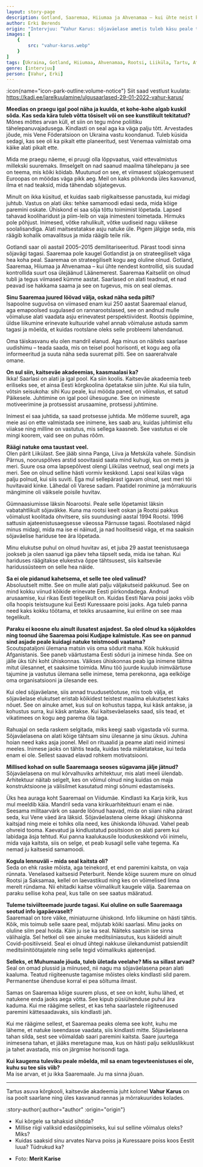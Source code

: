 ```yaml
---
layout: story-page
description: Gotland, Saaremaa, Hiiumaa ja Ahvenamaa – kui ühte neist kontrollid, suudad kontrollida suurt osa ülejäänud Läänemerest.
author: Erki Berends
origin: "Intervjuu: “Vahur Karus: sõjaväelase ametis tuleb käsu peale tappa või surra”, Saarte Hääl, 14. veebruar 2022."
images: [
    {
        src: "vahur-karus.webp"
    }
]
tags: [Ukraina, Gotland, Hiiumaa, Ahvenamaa, Rootsi, Liiküla, Tartu, Afganistan, Kogula, Rootsi, Saksamaa, Pärnu, Noarootsi]
genre: [intervjuu]
person: [Vahur, Erki]
---
```


<!-- # {{ $doc.title }} -->

:icon{name="icon-park-outline:volume-notice"} Siit saad vestlust kuulata: https://kadi.ee/jarelkuulamine/ulgusaarlased-29-01-2022-vahur-karus/



**Meedias on praegu igal pool näha ja kuulda, et kohe-kohe algab kuskil sõda. Kas seda kära tuleb võtta tõsiselt või on see kunstlikult tekitatud?** \
Mõnes mõttes arvan küll, et siin on tegu mõne poliitiku tähelepanuvajadusega. Kindlasti on seal aga ka väga palju tõtt. Arvestades jõude, mis Vene Föderatsioon on Ukraina vastu koondanud. Tuleb küsida sedagi, kas see oli ka pikalt ette planeeritud, sest Venemaa valmistab oma käike alati pikalt ette.

Mida me praegu näeme, ei pruugi olla lõppvaatus, vaid ettevalmistus millekski suuremaks. Ilmselgelt on nad saanud maailma tähelepanu ja see on teema, mis kõiki köidab. Muutunud on see, et viimasest sõjakogemusest Euroopas on möödas väga pikk aeg. Meil on kaks põlvkonda üles kasvanud, ilma et nad teaksid, mida tähendab sõjategevus.

Minult on ikka küsitud, et kuidas saab riigikaitsesse panustada, kui midagi juhtub. Vastus on alati üks: tehke samamoodi edasi seda, mida kõige paremini oskate. Ühiskond ei saa sõja tõttu toimimist lõpetada. Lapsed tahavad kooliharidust ja piim-leib on vaja inimesteni toimetada. Hirmuks pole põhjust. Inimesed, võtke rahulikult, võtke uudiseid nagu väikese soolalisandiga. Alati maitsestatakse asju natuke üle. Pigem jälgige seda, mis räägib kohalik omavalitsus ja mida räägib teile riik.

Gotlandi saar oli aastail 2005–2015 demilitariseeritud. Pärast toodi sinna sõjavägi tagasi. Saaremaa pole kaugel Gotlandist ja on strateegiliselt väga hea koha peal.
Saaremaa on strateegiliselt kogu aeg oluline olnud. Gotland, Saaremaa, Hiiumaa ja Ahvenamaa – kui ühte nendest kontrollid, siis suudad kontrollida suurt osa ülejäänud Läänemerest. Saaremaa Kaitseliit on olnud tubli ja tegus viimased kümme aastat. Saarlased on alati teadnud, et nad peavad ise hakkama saama ja see on tugevus, mis on seal olemas.

**Sinu Saaremaa juured löövad välja, oskad näha seda pilti?** \
Isapoolne suguvõsa on viimased enam kui 250 aastat Saaremaal elanud, aga emapoolsed sugulased on rannarootslased, see on andnud mulle võimaluse alati vaadata asju erinevatest perspektiividest. Rootsis õppimine, üldse liikumine erinevate kultuuride vahel annab võimaluse astuda samm tagasi ja mõelda, et kuidas rootslane oleks selle probleemi lahendanud.

Oma täiskasvanu elu olen mandril elanud. Aga minus on näiteks saarlase uudishimu – teada saada, mis on teisel pool horisonti, et kogu aeg olla informeeritud ja suuta näha seda suuremat pilti. See on saarerahvale omane.

**On sul siin, kaitseväe akadeemias, kaasmaalasi ka?** \
Ikka! Saarlasi on alati ja igal pool. Ka siin koolis. Kaitseväe akadeemia teeb eriliseks see, et ainsa Eesti kõrgkoolina õpetatakse siin juhte. Kui siia tulin, võtsin seisukoha: sihi Kuu peale, kui mööda paned, on võimalus, et satud Päikesele. Juhtimine on igal pool ühesugune. See on inimeste motiveerimine ja protsessist arusaamine, protsessi juhtimine.

Inimest ei saa juhtida, sa saad protsesse juhtida. Me mõtleme suurelt, aga meie asi on ette valmistada see inimene, kes saab aru, kuidas juhtimist ellu viiakse ning milline on vastutus, mis sellega kaasneb. See vastutus ei ole mingi koorem, vaid see on puhas rõõm.

**Räägi natuke oma taustast veel.** \
Olen pärit Liikülast. See jääb sinna Panga, Liiva ja Metsküla vahele. Sündisin Pärnus, nooruspõlves arstid soovitasid saata mind kuhugi, kus on mets ja meri. Suure osa oma lapsepõlvest olengi Liikülas veetnud, seal ongi mets ja meri. See on olnud selline hästi vormiv keskkond. Lapsi seal külas väga palju polnud, kui siis suviti. Ega mul sellepärast igavam olnud, sest meri tõi huvitavaid kinke. Lähedal oli Varese sadam. Paatidel ronimine ja mõrrakuuris mängimine oli väiksele poisile huvitav.

Gümnaasiumisse läksin Noarootsi. Peale selle lõpetamist läksin vabatahtlikult sõjaväkke. Kuna ma rootsi keelt oskan ja Rootsi pakkus võimalust koolitada ohvitsere, siis suundusingi aastal 1994 Rootsi. 1996 sattusin ajateenistusaegsesse väeossa Pärnusse tagasi. Rootslased nägid minus midagi, mida ma ise ei näinud, ja nad hoolitsesid väga, et ma saaksin sõjaväelise hariduse tee ära lõpetada.

Minu elukutse puhul on olnud huvitav asi, et juba 29 aastat teenistusaega jookseb ja olen saanud iga päev teha täpselt seda, mida ise tahan. Kui hariduses räägitakse elukestva õppe tähtsusest, siis kaitseväe haridussüsteem on selle hea näide.

**Sa ei ole pidanud kahetsema, et selle tee oled valinud?** \
Absoluutselt mitte. See on mulle alati palju väljakutseid pakkunud. See on mind kokku viinud kõikide erinevate Eesti piirkondadega. Andnud arusaamise, kui rikas Eesti tegelikult on. Kuidas Eesti Narva poisi jaoks võib olla hoopis teistsugune kui Eesti Kuressaare poisi jaoks. Aga tuleb panna need kaks kokku töötama, et tekiks arusaamine, kui eriline on see maa tegelikult.

**Paraku ei koosne elu ainult ilusatest asjadest. Sa oled olnud ka sõjakoldes ning toonud ühe Saaremaa poisi Kudjape kalmistule. Kas see on pannud sind asjade peale kuidagi natuke teistmoodi vaatama?** \
Scoutspataljoni ülemana matsin viis oma sõdurit maha. Kõik hukkusid Afganistanis. See paneb väärtustama Eesti sõduri ja inimese hinda. See on jälle üks tühi koht ühiskonnas. Väikses ühiskonnas peab iga inimene täitma mitut ülesannet, et saaksime toimida. Minu töö juurde kuulub inimväärtuse tajumine ja vastutus ülemana selle inimese, tema perekonna, aga eelkõige oma organisatsiooni ja ülesande ees.

Kui oled sõjaväelane, siis annad truudusetõotuse, mis toob välja, et sõjaväelase elukutset eristab kõikidest teistest maailma elukutsetest kaks nõuet. See on ainuke amet, kus sul on kohustus tappa, kui käsk antakse, ja kohustus surra, kui käsk antakse. Kui kaitseväelaseks saad, siis tead, et vikatimees on kogu aeg parema õla taga.

Rahuajal on seda raskem selgitada, miks keegi saab vigastada või surma. Sõjaväelasena on alati kõige tähtsam sinu ülesanne ja sinu üksus. Juhina hoian need kaks asja joonel. Meil on rituaalid ja peame alati neid inimesi meeles. Inimese jaoks on tähtis teada, kuidas teda mäletatakse, kui teda enam ei ole. Sellest saavad elavad rohkem motivatsiooni.

**Millised kohad on sulle Saaremaaga seoses sügavama jälje jätnud?** \
Sõjaväelasena on mul kõrvalhuviks arhitektuur, mis alati meeli ülendab. Arhitektuur näitab selgelt, kes on võimul olnud ning kuidas on maja konstruktsioone ja välisilmet kasutatud mingi sõnumi edastamiseks.

Üks hea auraga koht Saaremaal on Viidumäe. Kindlasti ka Karja kirik, kus mul meeldib käia. Mandril seda vana kirikuarhitektuuri enam ei näe. Seesama militaarvärk on saarde löönud haavad, mida on siiani näha pärast seda, kui Vene väed ära läksid. Sõjaväelastena oleme ikkagi ühiskonna kaitsjad ning meie ei tohiks olla need, kes ühiskonda lõhuvad. Vahel peab ohvreid tooma. Kaevatud ja kindlustatud positsioon on alati parem kui labidaga äsja tehtud. Kui panna kaalukausile looduskeskkond või inimelu, mida vaja kaitsta, siis on selge, et peab kusagil selle vahe tegema. Ka nemad ju kaitsesid samamoodi.

**Kogula lennuväli – mida seal kaitsta oli?** \
Seda on ehk raske mõista, aga teinekord, et end paremini kaitsta, on vaja rünnata. Venelased kaitsesid Peterburit. Nende kõige suurem mure on olnud Rootsi ja Saksamaa, kellel on laevastikud ning kes on võimelised linna merelt ründama. Nii ehitadki kaitse võimalikult kaugele välja. Saaremaa on paraku sellise koha peal, kus talle on see saatus määratud.

**Tuleme tsiviilteemade juurde tagasi. Kui oluline on sulle Saaremaaga seotud info igapäevaselt?** \
Saaremaal on tore väike, miniatuurne ühiskond. Info liikumine on hästi tähtis. Kõik, mis toimub selle saare peal, mõjutab kõiki saarlasi. Minu jaoks on oluline silm peal hoida. Käin ju ise ka seal. Näiteks saatsin ise sinna välihaigla. Sel hetkel oli see ainuke meditsiiniasutus, kus käideldi ainult Covid-positiivseid. Seal ei olnud ühtegi nakkuse ülekandumist patsiendilt meditsiinitöötajatele ning selle tegid võimalikuks ajateenijad.

**Selleks, et Muhumaale jõuda, tuleb ületada veelahe? Mis sa sillast arvad?** \
Seal on omad plussid ja miinused, nii nagu ma sõjaväelasena pean alati kaaluma. Teatud riigiteenuste tagamise mõistes oleks kindlasti sild parem. Permanentse ühenduse korral ei pea sõltuma ilmast.

Samas on Saaremaa kõige suurem pluss, et see on koht, kuhu lähed, et natukene enda jaoks aega võtta. See kipub püsiühenduse puhul ära kaduma. Kui me räägime sellest, et kas teha saarlastele riigiteenused paremini kättesaadavaks, siis kindlasti jah.

Kui me räägime sellest, et Saaremaa peaks olema see koht, kuhu me läheme, et natuke iseendasse vaadata, siis kindlasti mitte. Sõjaväelasena tahan silda, sest see võimaldab saari paremini kaitsta. Saare juurtega inimesena tahan, et jääks meretagune maa, kus on hästi palju seikluslikkust ja tahet avastada, mis on järgmise horisondi taga.

**Kui kaugema tuleviku peale mõelda, mil sa enam tegevteenistuses ei ole, kuhu su tee siis viib?** \
Ma ise arvan, et ju ikka Saaremaale. Ju ma sinna jõuan.

<hr />

Tartus asuva kõrgkooli, kaitseväe akadeemia juht kolonel **Vahur Karus** on isa poolt saarlane ning üles kasvanud rannas ja mõrrakuurides kolades.






:story-author{:author="author" :origin="origin"}

<details-wrapper summary="Mis mõtted tekkisid?">

- Kui kõrgele sa tahaksid sihtida?
- Millise riigi valiksid edasiõppimiseks, kui sul selline võimalus oleks? Miks?
- Kuidas saaksid sinu arvates Narva poiss ja Kuressaare poiss koos Eestit luua? Tüdrukud ka?

</details-wrapper>


<details-wrapper summary="Allikad" class="text-sm" icon="icon-park-outline:document-folder">

- Foto: **Merit Karise**

</details-wrapper>